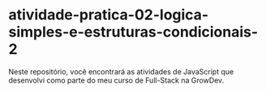 # atividade-pratica-02-logica-simples-e-estruturas-condicionais-2

Neste repositório, você encontrará as atividades de JavaScript que desenvolvi como parte do meu curso de Full-Stack na GrowDev.

